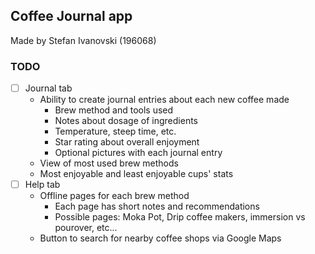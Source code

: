 ## Coffee Journal app
Made by Stefan Ivanovski (196068)

### TODO
- [ ] Journal tab
  - Ability to create journal entries about each new coffee made
    - Brew method and tools used
    - Notes about dosage of ingredients
    - Temperature, steep time, etc.
    - Star rating about overall enjoyment
    - Optional pictures with each journal entry
  - View of most used brew methods
  - Most enjoyable and least enjoyable cups' stats
- [ ] Help tab
  - Offline pages for each brew method
    - Each page has short notes and recommendations
    - Possible pages: Moka Pot, Drip coffee makers, immersion vs pourover, etc...
  - Button to search for nearby coffee shops via Google Maps 
